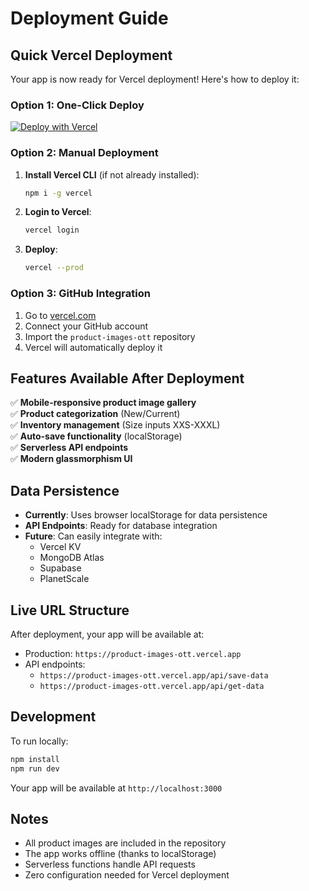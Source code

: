 # Deployment Guide

## Quick Vercel Deployment

Your app is now ready for Vercel deployment! Here's how to deploy it:

### Option 1: One-Click Deploy
[![Deploy with Vercel](https://vercel.com/button)](https://vercel.com/new/clone?repository-url=https://github.com/ivnad95/product-images-ott)

### Option 2: Manual Deployment

1. **Install Vercel CLI** (if not already installed):
   ```bash
   npm i -g vercel
   ```

2. **Login to Vercel**:
   ```bash
   vercel login
   ```

3. **Deploy**:
   ```bash
   vercel --prod
   ```

### Option 3: GitHub Integration

1. Go to [vercel.com](https://vercel.com)
2. Connect your GitHub account
3. Import the `product-images-ott` repository
4. Vercel will automatically deploy it

## Features Available After Deployment

✅ **Mobile-responsive product image gallery**  
✅ **Product categorization** (New/Current)  
✅ **Inventory management** (Size inputs XXS-XXXL)  
✅ **Auto-save functionality** (localStorage)  
✅ **Serverless API endpoints**  
✅ **Modern glassmorphism UI**  

## Data Persistence

- **Currently**: Uses browser localStorage for data persistence
- **API Endpoints**: Ready for database integration
- **Future**: Can easily integrate with:
  - Vercel KV
  - MongoDB Atlas
  - Supabase
  - PlanetScale

## Live URL Structure

After deployment, your app will be available at:
- Production: `https://product-images-ott.vercel.app`
- API endpoints: 
  - `https://product-images-ott.vercel.app/api/save-data`
  - `https://product-images-ott.vercel.app/api/get-data`

## Development

To run locally:
```bash
npm install
npm run dev
```

Your app will be available at `http://localhost:3000`

## Notes

- All product images are included in the repository
- The app works offline (thanks to localStorage)
- Serverless functions handle API requests
- Zero configuration needed for Vercel deployment 